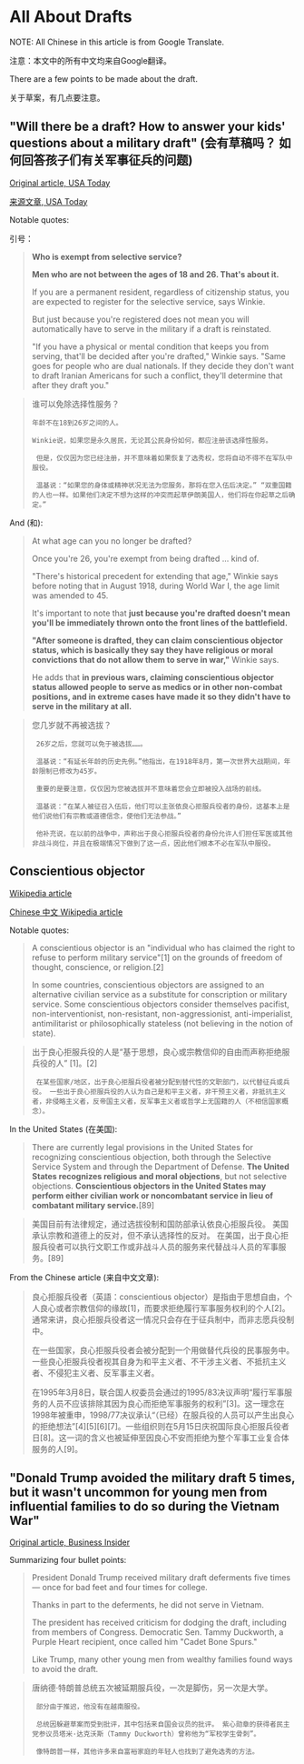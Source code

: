 # All About Drafts

NOTE: All Chinese in this article is from Google Translate.

注意：本文中的所有中文均来自Google翻译。

There are a few points to be made about the draft.

关于草案，有几点要注意。

## "Will there be a draft? How to answer your kids' questions about a military draft" (会有草稿吗？ 如何回答孩子们有关军事征兵的问题)

[Original article, USA Today](https://www.usatoday.com/story/life/parenting/2020/01/06/military-draft-how-answer-your-kids-questions-draft/2823826001/)

[来源文章, USA Today](https://www.usatoday.com/story/life/parenting/2020/01/06/military-draft-how-answer-your-kids-questions-draft/2823826001/)

Notable quotes:

引号：

> **Who is exempt from selective service?**
>
> **Men who are not between the ages of 18 and 26. That's about it.**
> 
> If you are a permanent resident, regardless of citizenship status, you are expected to register for the selective service, says Winkie.
> 
> But just because you're registered does not mean you will automatically have to serve in the military if a draft is reinstated. 
> 
> "If you have a physical or mental condition that keeps you from serving, that'll be decided after you're drafted," Winkie says. "Same goes for people who are dual nationals. If they decide they don't want to draft Iranian Americans for such a conflict, they'll determine that after they draft you."

> 谁可以免除选择性服务？
>
>     年龄不在18到26岁之间的人。
>
>     Winkie说，如果您是永久居民，无论其公民身份如何，都应注册该选择性服务。
>
>      但是，仅仅因为您已经注册，并不意味着如果恢复了选秀权，您将自动不得不在军队中服役。
> 
>      温基说：“如果您的身体或精神状况无法为您服务，那将在您入伍后决定。” “双重国籍的人也一样。如果他们决定不想为这样的冲突而起草伊朗美国人，他们将在你起草之后确定。”

And (和):

> At what age can you no longer be drafted?
> 
> Once you're 26, you're exempt from being drafted ... kind of.
> 
> "There's historical precedent for extending that age," Winkie says before noting that in August 1918, during World War I, the age limit was amended to 45. 
> 
> It's important to note that **just because you're drafted doesn't mean you'll be immediately thrown onto the front lines of the battlefield.**
> 
> **"After someone is drafted, they can claim conscientious objector status, which is basically they say they have religious or moral convictions that do not allow them to serve in war,"** Winkie says.
> 
> He adds that **in previous wars, claiming conscientious objector status allowed people to serve as medics or in other non-combat positions, and in extreme cases have made it so they didn't have to serve in the military at all.**

> 您几岁就不再被选拔？
> 
>      26岁之后，您就可以免于被选拔……。
> 
>      温基说：“有延长年龄的历史先例。”他指出，在1918年8月，第一次世界大战期间，年龄限制已修改为45岁。
> 
>      重要的是要注意，仅仅因为您被选拔并不意味着您会立即被投入战场的前线。
> 
>      温基说：“在某人被征召入伍后，他们可以主张依良心拒服兵役者的身份，这基本上是他们说他们有宗教或道德信念，使他们无法参战。”
> 
>      他补充说，在以前的战争中，声称出于良心拒服兵役者的身份允许人们担任军医或其他非战斗岗位，并且在极端情况下做到了这一点，因此他们根本不必在军队中服役。

## Conscientious objector

[Wikipedia article](https://en.wikipedia.org/wiki/Conscientious_objector)

[Chinese 中文 Wikipedia article](https://zh.wikipedia.org/wiki/%E8%89%AF%E5%BF%83%E6%8B%92%E6%9C%8D%E5%85%B5%E5%BD%B9%E8%80%85)

Notable quotes:

> A conscientious objector is an "individual who has claimed the right to refuse to perform military service"[1] on the grounds of freedom of thought, conscience, or religion.[2]
> 
> In some countries, conscientious objectors are assigned to an alternative civilian service as a substitute for conscription or military service. Some conscientious objectors consider themselves pacifist, non-interventionist, non-resistant, non-aggressionist, anti-imperialist, antimilitarist or philosophically stateless (not believing in the notion of state).

> 出于良心拒服兵役的人是“基于思想，良心或宗教信仰的自由而声称拒绝服兵役的人” [1]。[2]
> 
>      在某些国家/地区，出于良心拒服兵役者被分配到替代性的文职部门，以代替征兵或兵役。 一些出于良心拒服兵役的人认为自己是和平主义者，非干预主义者，非抵抗主义者，非侵略主义者，反帝国主义者，反军事主义者或哲学上无国籍的人（不相信国家概念）。

In the United States (在美国):

> There are currently legal provisions in the United States for recognizing conscientious objection, both through the Selective Service System and through the Department of Defense. **The United States recognizes religious and moral objections**, but not selective objections. **Conscientious objectors in the United States may perform either civilian work or noncombatant service in lieu of combatant military service.**[89]

> 美国目前有法律规定，通过选拔役制和国防部承认依良心拒服兵役。 美国承认宗教和道德上的反对，但不承认选择性的反对。 在美国，出于良心拒服兵役者可以执行文职工作或非战斗人员的服务来代替战斗人员的军事服务。[89]

From the Chinese article (来自中文文章):

> 良心拒服兵役者（英語：conscientious objector）是指由于思想自由，个人良心或者宗教信仰的缘故[1]，而要求拒绝履行军事服务权利的个人[2]。通常来讲，良心拒服兵役者这一情况只会存在于征兵制中，而非志愿兵役制中。
> 
> 在一些国家，良心拒服兵役者会被分配到一个用做替代兵役的民事服务中。一些良心拒服兵役者视其自身为和平主义者、不干涉主义者、不抵抗主义者、不侵犯主义者、反军事主义者。
> 
> 在1995年3月8日，联合国人权委员会通过的1995/83决议声明“履行军事服务的人员不应该排除其因为良心而拒绝军事服务的权利”[3]。这一理念在1998年被重申，1998/77决议承认“（已经）在服兵役的人员可以产生出良心的拒绝想法”[4][5][6][7]。一些组织则在5月15日庆祝国际良心拒服兵役者日[8]。这一词的含义也被延伸至因良心不安而拒绝为整个军事工业复合体服务的人[9]。 

## "Donald Trump avoided the military draft 5 times, but it wasn't uncommon for young men from influential families to do so during the Vietnam War"

[Original article, Business Insider](https://www.businessinsider.com/donald-trump-avoided-the-military-draft-which-was-common-at-the-time-vietnam-war-2018-12)

Summarizing four bullet points:

> President Donald Trump received military draft deferments five times — once for bad feet and four times for college.
>
> Thanks in part to the deferments, he did not serve in Vietnam.
> 
> The president has received criticism for dodging the draft, including from members of Congress. Democratic Sen. Tammy Duckworth, a Purple Heart recipient, once called him "Cadet Bone Spurs."
>
> Like Trump, many other young men from wealthy families found ways to avoid the draft.

> 唐纳德·特朗普总统五次被延期服兵役，一次是脚伤，另一次是大学。
> 
>      部分由于推迟，他没有在越南服役。
> 
>      总统因躲避草案而受到批评，其中包括来自国会议员的批评。 紫心勋章的获得者民主党参议员塔米·达克沃斯（Tammy Duckworth）曾称他为“军校学生骨刺”。
> 
>      像特朗普一样，其他许多来自富裕家庭的年轻人也找到了避免选秀的方法。

